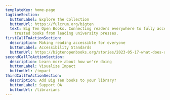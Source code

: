 ```yaml
---
templateKey: home-page
taglineSection:
  buttonLabel: Explore the Collection
  buttonUrl: https://fulcrum.org/bigten
  text: Big Ten Open Books. Connecting readers everywhere to fully accessible,
    trusted books from leading university presses.
firstCallToActionSection:
  description: Making reading accessible for everyone
  buttonLabel: Accessibility Standards
  buttonUrl: https://bigtenopenbooks.org/stories/2023-05-17-what-does-access-for-everyone-mean-for-big-ten-open-books/
secondCallToActionSection:
  description: Learn more about how we're doing
  buttonLabel: Visualize Impact
  buttonUrl: /impact
thirdCallToActionSection:
  description: Add Big Ten books to your library?
  buttonLabel: Support OA
  buttonUrl: /librarians
---
```

